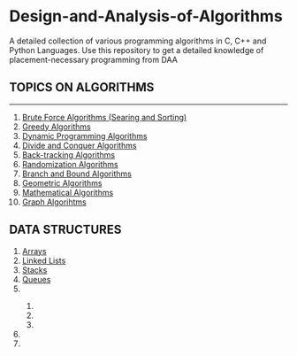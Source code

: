 # Design-and-Analysis-of-Algorithms
A detailed collection of various programming algorithms in C, C++  and Python Languages. Use this repository to get a detailed knowledge of placement-necessary programming from DAA

## TOPICS ON ALGORITHMS

<hr>

<ol>
  <li><a href="">Brute Force Algorithms (Searing and Sorting)</a></li>
  <li><a href="">Greedy Algorithms</a></li>
  <li><a href="">Dynamic Programming Algorithms</a></li>
  <li><a href="">Divide and Conquer Algorithms</a></li>
  <li><a href="">Back-tracking Algorithms</a></li>
  <li><a href="">Randomization Algorithms</a></li>
  <li><a href="">Branch and Bound Algorithms</a></li>
  <li><a href="">Geometric Algorithms</a></li>
  <li><a href="">Mathematical Algorithms</a></li>
  <li><a href="">Graph Algorihtms</a></li>
  </ol>

## DATA STRUCTURES 
<ol>
  <li><a href="">Arrays</a></li>
  <li><a href="">Linked Lists</a></li>
  <li><a href="">Stacks</a></li>
  <li><a href="">Queues</a></li>
  <li><a href=""></a></li>
  <ol>
    <li></li>
    <li></li>
    <li></li>
    </ol>
  <li><a href=""></a></li>
  <li><a href=""></a></li>
  </ol>
